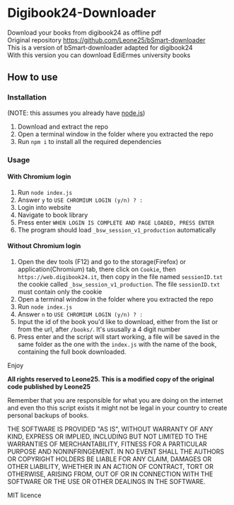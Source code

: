 # Digibook24-Downloader
Download your books from digibook24 as offline pdf\
Original repository https://github.com/Leone25/bSmart-downloader \
This is a version of bSmart-downloader adapted for digibook24 \
With this version you can download EdiErmes university books 

## How to use

### Installation
(NOTE: this assumes you already have [node.js](https://nodejs.org/))
1. Download and extract the repo
2. Open a terminal window in the folder where you extracted the repo
3. Run `npm i` to install all the required dependencies

### Usage
#### With Chromium login
1. Run `node index.js`
2. Answer `y` to `USE CHROMIUM LOGIN (y/n) ? :`
3. Login into website 
4. Navigate to book library 
5. Press enter `WHEN LOGIN IS COMPLETE AND PAGE LOADED, PRESS ENTER`
6. The program should load `_bsw_session_v1_production` automatically
#### Without Chromium login
1. Open the dev tools (F12) and go to the storage(Firefox) or application(Chromium) tab, there click on `Cookie`, then `https://web.digibook24.it`, then copy in the file named `sessionID.txt` the cookie called `_bsw_session_v1_production`. The file `sessionID.txt` must contain only the cookie
2. Open a terminal window in the folder where you extracted the repo
3. Run `node index.js`
4. Answer `n` to `USE CHROMIUM LOGIN (y/n) ? :`
5. Input the id of the book you'd like to download, either from the list or from the url, after `/books/`. It's ususally a 4 digit number
6. Press enter and the script will start working, a file will be saved in the same folder as the one with the `index.js` with the name of the book, containing the full book downloaded.

Enjoy

**All rights reserved to Leone25. This is a modified copy of the original code published by Leone25**

Remember that you are responsible for what you are doing on the internet and even tho this script exists it might not be legal in your country to create personal backups of books.

THE SOFTWARE IS PROVIDED "AS IS", WITHOUT WARRANTY OF ANY KIND, EXPRESS OR IMPLIED, INCLUDING BUT NOT LIMITED TO THE WARRANTIES OF MERCHANTABILITY, FITNESS FOR A PARTICULAR PURPOSE AND NONINFRINGEMENT. IN NO EVENT SHALL THE AUTHORS OR COPYRIGHT HOLDERS BE LIABLE FOR ANY CLAIM, DAMAGES OR OTHER LIABILITY, WHETHER IN AN ACTION OF CONTRACT, TORT OR OTHERWISE, ARISING FROM, OUT OF OR IN CONNECTION WITH THE SOFTWARE OR THE USE OR OTHER DEALINGS IN THE SOFTWARE.

MIT licence
